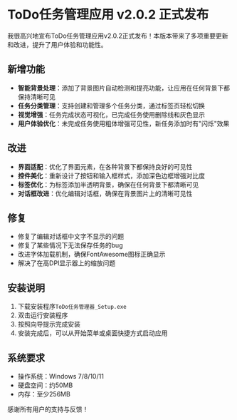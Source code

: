 # ToDo任务管理应用 v2.0.2 正式发布

我很高兴地宣布ToDo任务管理应用v2.0.2正式发布！本版本带来了多项重要更新和改进，提升了用户体验和功能性。

## 新增功能

- **智能背景处理**：添加了背景图片自动检测和提亮功能，让应用在任何背景下都保持清晰可见
- **任务分类管理**：支持创建和管理多个任务分类，通过标签页轻松切换
- **视觉增强**：任务完成状态可视化，已完成任务使用删除线和灰色显示
- **用户体验优化**：未完成任务使用粗体增强可见性，新任务添加时有"闪烁"效果

## 改进

- **界面适配**：优化了界面元素，在各种背景下都保持良好的可见性
- **控件美化**：重新设计了按钮和输入框样式，添加深色边框增强对比度
- **标签优化**：为标签添加半透明背景，确保在任何背景下都清晰可见
- **对话框改进**：优化编辑对话框，确保在背景图片上的清晰可见性

## 修复

- 修复了编辑对话框中文字不显示的问题
- 修复了某些情况下无法保存任务的bug
- 改进字体加载机制，确保FontAwesome图标正确显示
- 解决了在高DPI显示器上的缩放问题

## 安装说明

1. 下载安装程序`ToDo任务管理器_Setup.exe`
2. 双击运行安装程序
3. 按照向导提示完成安装
4. 安装完成后，可以从开始菜单或桌面快捷方式启动应用

## 系统要求

- 操作系统：Windows 7/8/10/11
- 硬盘空间：约50MB
- 内存：至少256MB

感谢所有用户的支持与反馈！ 
